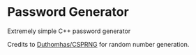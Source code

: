 # Password Generator

Extremely simple C++ password generator

Credits to [Duthomhas/CSPRNG](https://github.com/Duthomhas/CSPRNG) for random number generation.
